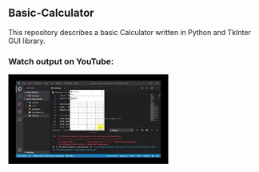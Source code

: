 ## Basic-Calculator
This repository describes a basic Calculator written in Python and TkInter GUI library.

### Watch output on YouTube:
[![Calculator Image](https://github.com/almasud/Basic-Calculator/blob/master/screenshot.jpg)](https://youtu.be/FAa8lgKZSa4)
